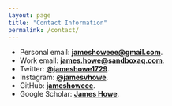 ```yaml
---
layout: page
title: "Contact Information"
permalink: /contact/
---
```


* Personal email: **[jameshoweee@gmail.com](mailto:jameshoweee@gmail.com)**.
* Work email: **[james.howe@sandboxaq.com](mailto:james.howe@sandboxaq.com)**.
* Twitter: **[@jameshowe1729](https://twitter.com/JamesHowe1729)**.
* Instagram: **[@jamesvhowe](https://www.instagram.com/jamesvhowe/)**.
* GitHub: **[jameshoweee](https://github.com/jameshoweee)**.
* Google Scholar: **[James Howe](https://scholar.google.co.uk/citations?user=LItUNn4AAAAJ&hl=en)**.
